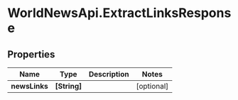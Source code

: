 # WorldNewsApi.ExtractLinksResponse

## Properties

Name | Type | Description | Notes
------------ | ------------- | ------------- | -------------
**newsLinks** | **[String]** |  | [optional] 


